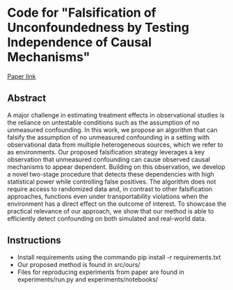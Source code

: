 # Code for "Falsification of Unconfoundedness by Testing Independence of Causal Mechanisms"

[Paper link](https://arxiv.org/abs/2502.06231)

## Abstract 

A major challenge in estimating treatment effects in observational studies is the reliance on untestable conditions such as the assumption of no unmeasured confounding. In this work, we propose an algorithm that can falsify the assumption of no unmeasured confounding in a setting with observational data from multiple heterogeneous sources, which we refer to as environments. Our proposed falsification strategy leverages a key observation that unmeasured confounding can cause observed causal mechanisms to appear dependent. Building on this observation, we develop a novel two-stage procedure that detects these dependencies with high statistical power while controlling false positives. The algorithm does not require access to randomized data and, in contrast to other falsification approaches, functions even under transportability violations when the environment has a direct effect on the outcome of interest. To showcase the practical relevance of our approach, we show that our method is able to efficiently detect confounding on both simulated and real-world data.


## Instructions

- Install requirements using the commando pip install -r requirements.txt
- Our proposed method is found in src/ours/
- Files for reproducing experiments from paper are found in experiments/run.py and experiments/notebooks/




